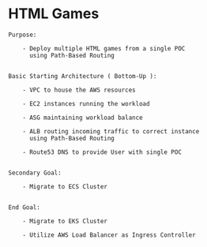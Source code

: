 # HTML Games

    Purpose:
        
        - Deploy multiple HTML games from a single POC
          using Path-Based Routing

    
    Basic Starting Architecture ( Bottom-Up ):

        - VPC to house the AWS resources

        - EC2 instances running the workload

        - ASG maintaining workload balance

        - ALB routing incoming traffic to correct instance
          using Path-Based Routing

        - Route53 DNS to provide User with single POC

    
    Secondary Goal:

        - Migrate to ECS Cluster

    
    End Goal:

        - Migrate to EKS Cluster

        - Utilize AWS Load Balancer as Ingress Controller
